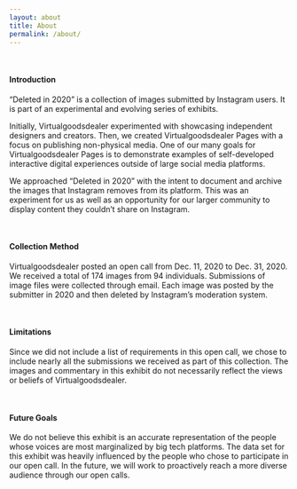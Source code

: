 ```yaml
---
layout: about
title: About
permalink: /about/
---
```

&nbsp;

#### Introduction

“Deleted in 2020” is a collection of images submitted by Instagram users.
It is part of an experimental and evolving series of exhibits.

Initially, Virtualgoodsdealer experimented with showcasing independent designers and creators. Then, we created Virtualgoodsdealer Pages with a focus on publishing non-physical media. One of our many goals for Virtualgoodsdealer Pages is to demonstrate examples of self-developed interactive digital experiences outside of large social media platforms.

We approached “Deleted in 2020” with the intent to document and archive the images that Instagram removes from its platform. This was an experiment for us as well as an opportunity for our larger community to display content they couldn’t share on Instagram.

&nbsp;

#### Collection Method

Virtualgoodsdealer posted an open call from Dec. 11, 2020 to Dec. 31, 2020. We received a total of 174 images from 94 individuals. Submissions of image files were collected through email. Each image was posted by the submitter in 2020 and then deleted by Instagram’s moderation system.

&nbsp;

#### Limitations

Since we did not include a list of requirements in this open call, we chose to include nearly all the submissions we received as part of this collection. The images and commentary in this exhibit do not necessarily reflect the views or beliefs of Virtualgoodsdealer.

&nbsp;

#### Future Goals

We do not believe this exhibit is an accurate representation of the people whose voices are most marginalized by big tech platforms. The data set for this exhibit was heavily influenced by the people who chose to participate in our open call. In the future, we will work to proactively reach a more diverse audience through our open calls.
